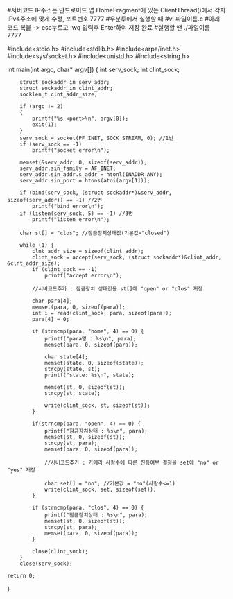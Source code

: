 #서버코드 IP주소는 안드로이드 앱 HomeFragment에 있는 ClientThread()에서 각자 IPv4주소에 맞게 수정, 포트번호 7777
#우분투에서 실행할 때
#vi 파일이름.c
#아래 코드 복붙 -> esc누르고 :wq 입력후 Enter하여 저장 완료
#실행할 땐 ./파일이름 7777


#include<stdio.h>
#include<stdlib.h>
#include<arpa/inet.h>
#include<sys/socket.h>
#include<unistd.h>
#include<string.h>

int main(int argc, char* argv[])
{
        int serv_sock;
        int clint_sock;

        struct sockaddr_in serv_addr;
        struct sockaddr_in clint_addr;
        socklen_t clnt_addr_size;

        if (argc != 2)
        {
            printf("%s <port>\n", argv[0]);
            exit(1);
        }
        serv_sock = socket(PF_INET, SOCK_STREAM, 0); //1번
        if (serv_sock == -1)
            printf("socket error\n");

        memset(&serv_addr, 0, sizeof(serv_addr));
        serv_addr.sin_family = AF_INET;
        serv_addr.sin_addr.s_addr = htonl(INADDR_ANY);
        serv_addr.sin_port = htons(atoi(argv[1]));

        if (bind(serv_sock, (struct sockaddr*)&serv_addr, sizeof(serv_addr)) == -1) //2번
            printf("bind error\n");
        if (listen(serv_sock, 5) == -1) //3번
            printf("listen error\n");

        char st[] = "clos"; //잠금장치상태값(기본값="closed")

        while (1) {
            clnt_addr_size = sizeof(clint_addr);
            clint_sock = accept(serv_sock, (struct sockaddr*)&clint_addr, &clnt_addr_size);
            if (clint_sock == -1)
                printf("accept error\n");

            //서버코드추가 : 잠금장치 상태값을 st[]에 "open" or "clos" 저장

            char para[4];
            memset(para, 0, sizeof(para));
            int i = read(clint_sock, para, sizeof(para)); 
            para[4] = 0;

            if (strncmp(para, "home", 4) == 0) {
                printf("para명 : %s\n", para);
                memset(para, 0, sizeof(para));

                char state[4];
                memset(state, 0, sizeof(state));
                strcpy(state, st);
                printf("state: %s\n", state);

                memset(st, 0, sizeof(st));
                strcpy(st, state);

                write(clint_sock, st, sizeof(st));
            }

            if(strncmp(para, "open", 4) == 0) {
                printf("잠금장치상태 : %s\n", para);
                memset(st, 0, sizeof(st));
                strcpy(st, para);
                memset(para, 0, sizeof(para));

                //서버코드추가 : 카메라 사람수에 따른 진동여부 결정을 set에 "no" or "yes" 저장
                
                char set[] = "no"; //기본값 = "no"(사람수<=1)
                write(clint_sock, set, sizeof(set));
            }

            if (strncmp(para, "clos", 4) == 0) {
                printf("잠금장치상태 : %s\n", para);
                memset(st, 0, sizeof(st));
                strcpy(st, para);
                memset(para, 0, sizeof(para));
            }

            close(clint_sock);
        }
        close(serv_sock);
        
    return 0;
}
